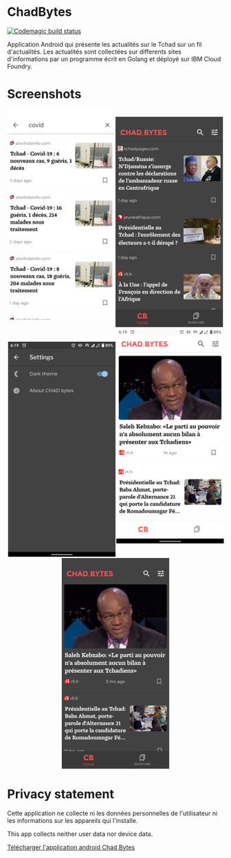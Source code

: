 # ChadBytes

[![Codemagic build status](https://api.codemagic.io/apps/60727109a223ad63d21543e4/60727109a223ad63d21543e3/status_badge.svg)](https://codemagic.io/apps/60727109a223ad63d21543e4/60727109a223ad63d21543e3/latest_build)

Application Android qui présente les actualités sur le Tchad sur un fil d'actualités. Les actualités sont collectées sur differents sites d'informations par un programme écrit en Golang et déployé sur IBM Cloud Foundry.

# Screenshots
<div background-color="grey">
    <p align="center">
      <img align="left" src="screenshots/flutter_07.png" width="250">
    &nbsp;
      <img src="screenshots/flutter_08.png" width="250">
    &nbsp;
      <img align="right" src="screenshots/flutter_01n.png" width="250">
    </p>
</div>



<div background-color="grey">
    <p align="center">
      <img src="screenshots/flutter_02n.png" width="250">
    &nbsp;
      <img src="screenshots/flutter_01.png" width="250">
    &nbsp;
</div>

# Privacy statement
Cette application ne collecte ni les données personnelles de l'utilisateur ni les informations sur les
appareils qui l'installe.

This app collects neither user data nor device data.

[Télécharger l'application android Chad Bytes](https://drive.google.com/file/d/1CHyjYUWcWSTEkYwVgiTeR4DZ09pNvUni/view?usp=sharing)

